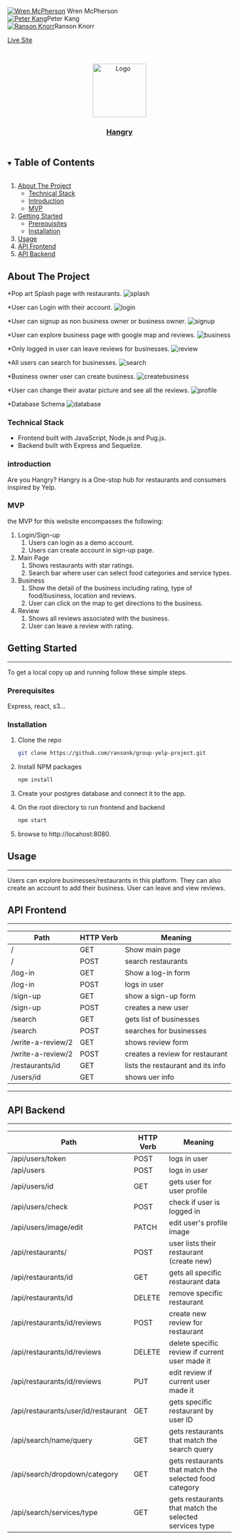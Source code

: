 [![Wren McPherson][linkedin-shield]][linkedin-url-wren] Wren McPherson
<br>
[![Peter Kang][linkedin-shield]][linkedin-url-peter]Peter Kang
<br>
[![Ranson Knorr][linkedin-shield]][linkedin-url-ranson]Ranson Knorr
<br>

[Live Site](https://hangry-yelp-clone.herokuapp.com/)

<!-- PROJECT LOGO -->
<br />
<p align="center">
<a href="https://hangry-yelp-clone.herokuapp.com/">
    <img src="readMeImages/hangry-alt-logo.png" alt="Logo" width="120" height="auto"
    ></a>
<a href="https://hangry-yelp-clone.herokuapp.com/">
  <h3 align="center">Hangry</h3></a>
  


</p>



<!-- TABLE OF CONTENTS -->
<details open="open">
  <summary><h2 style="display: inline-block">Table of Contents</h2></summary>
  <ol>
    <li>
      <a href="#about-the-project">About The Project</a>
      <ul>
        <li><a href="#technical-stack">Technical Stack</a></li>
        <li><a href="#introduction">Introduction</a></li>
        <li><a href="#mvp">MVP</a></li>
      </ul>
    </li>
    <li>
      <a href="#getting-started">Getting Started</a>
      <ul>
        <li><a href="#prerequisites">Prerequisites</a></li>
        <li><a href="#installation">Installation</a></li>
      </ul>
    </li>
    <li><a href="#usage">Usage</a></li>
    <li><a href="#api-frontend">API Frontend</a></li>
    <li><a href="#api-backend">API Backend</a></li>
  </ol>
</details>



<!-- ABOUT THE PROJECT -->
## About The Project
*Pop art Splash page with restaurants.
![splash](readMeImages/splashpage.png)

*User can Login with their account.
![login](readMeImages/login.png)

*User can signup as non business owner or business owner.
![signup](readMeImages/signup.png)

*User can explore business page with google map and reviews.
![business](readMeImages/business.png)

*Only logged in user can leave reviews for businesses.
![review](readMeImages/review.png)

*All users can search for businesses.
![search](readMeImages/search.png)

*Business owner user can create business.
![createbusiness](readMeImages/createbusiness.png)

*User can change their avatar picture and see all the reviews.
![profile](readMeImages/profile.png)

*Database Schema
![database](readMeImages/DBschema.png)


### Technical Stack

* Frontend built with JavaScript, Node.js and Pug.js.
* Backend built with Express and Sequelize.


### introduction

Are you Hangry? Hangry is a One-stop hub for restaurants and consumers inspired by Yelp.


### MVP
the MVP for this website encompasses the following:

1.  Login/Sign-up
    1. Users can login as a demo account.
    2. Users can create account in sign-up page.
2.  Main Page
    1. Shows restaurants with star ratings.
    2. Search bar where user can select food categories and service types.
3. Business
    1. Show the detail of the business including rating, type of food/business, location and reviews.
    2. User can click on the map to get directions to the business.
4. Review
    1. Shows all reviews associated with the business.
    2. User can leave a review with rating.
    


<!-- GETTING STARTED -->
## Getting Started
-----------

To get a local copy up and running follow these simple steps.

### Prerequisites

Express, react, s3...

### Installation


1. Clone the repo
   ```sh
   git clone https://github.com/ransonk/group-yelp-project.git
   ```
2. Install NPM packages
   ```sh
   npm install
   ```
3. Create your postgres database and connect it to the app.

4. On the root directory to run frontend and backend
   ```sh
   npm start
   ```
5. browse to http://locahost:8080.


<!-- USAGE EXAMPLES -->
## Usage
-----------
Users can explore businesses/restaurants in this platform. They can also create an account to add their business. User can leave and view reviews.


## API Frontend
--------------------------
|    Path            |   HTTP Verb   |          Meaning                   |
|--------------------|---------------|------------------------------------|
|         /          |      GET      |       Show main page               |
|         /          |      POST     |      search restaurants            |
|       /log-in      |      GET      |      Show a log-in form            |
|       /log-in      |      POST     |         logs in user               |
|      /sign-up      |      GET      |      show a sign-up form           |
|      /sign-up      |      POST     |      creates a new user            |
|      /search       |      GET      |   gets list of businesses          |
|      /search       |      POST     |    searches for businesses         |
| /write-a-review/2  |      GET      |        shows review form           |
| /write-a-review/2  |     POST      |    creates a review for restaurant |
|  /restaurants/id   |      GET      |  lists the restaurant and its info |
|      /users/id     |      GET      |        shows uer info              |

--------------------------

## API Backend
-----------
|                Path                 | HTTP Verb |                      Meaning                           |
|-------------------------------------|-----------|--------------------------------------------------------|
| /api/users/token                    |   POST    |                   logs in user                         |
| /api/users                          |   POST    |                   logs in user                         |
| /api/users/id                       |   GET     |            gets user for user profile                  |
| /api/users/check                    |   POST    |            check if user is logged in                  |
| /api/users/image/edit               |   PATCH   |             edit user's profile image                  |
| /api/restaurants/                   |   POST    |      user lists their restaurant (create new)          |
| /api/restaurants/id                 |   GET     |          gets all specific restaurant data             |
| /api/restaurants/id                 |   DELETE  |              remove specific restaurant                |
| /api/restaurants/id/reviews         |   POST    |           create new review for restaurant             |
| /api/restaurants/id/reviews         |   DELETE  |     delete specific review if current user made it     |
| /api/restaurants/id/reviews         |   PUT     |           edit review if current user made it          |
| /api/restaurants/user/id/restaurant |   GET     |           gets specific restaurant by user ID          |
| /api/search/name/query              |   GET     |     gets restaurants that match the search query       |
| /api/search/dropdown/category       |   GET     | gets restaurants that match the selected food category |
| /api/search/services/type           |   GET     | gets restaurants that match the selected services type |




[linkedin-shield]: https://img.shields.io/badge/-LinkedIn-black.svg?style=for-the-badge&logo=linkedin&colorB=555
[linkedin-url-peter]: https://www.linkedin.com/in/peter-kang-129184166/
[linkedin-url-ranson]:https://www.linkedin.com/in/ranson-knorr-b132391b7/
[linkedin-url-wren]:https://www.linkedin.com/in/wren-mcpherson-415223bb/
